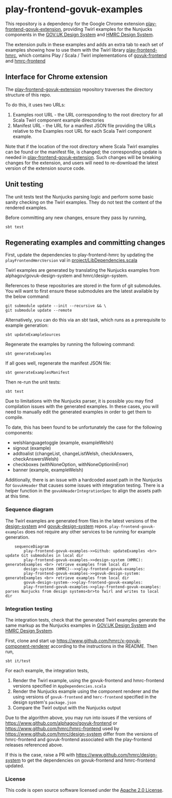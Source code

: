 # play-frontend-govuk-examples

This repository is a dependency for the Google Chrome extension 
[play-frontend-govuk-extension](https://github.com/hmrc/play-frontend-govuk-extension), providing
Twirl examples for the Nunjucks components in the
[GOV.UK Design System](https://design-system.service.gov.uk/components/) and
[HMRC Design System](https://design.tax.service.gov.uk/).

The extension pulls in these examples and adds an extra tab to each set of 
examples showing how to use them with the Twirl library
[play-frontend-hmrc](https://github.com/hmrc/play-frontend-hmrc), which contains Play / Scala / Twirl implementations of
[govuk-frontend](https://github.com/alphagov/govuk-frontend) and [hmrc-frontend](https://github.com/hmrc/hmrc-frontend)

## Interface for Chrome extension

The [play-frontend-govuk-extension](https://github.com/hmrc/play-frontend-govuk-extension) repository traverses 
the directory structure of this repo.

To do this, it uses two URLs:
1) Examples root URL - the URL corresponding to the root directory for all Scala Twirl component example 
directories
2) Manifest URL - the URL for a manifest JSON file providing the URLs relative to the Examples root URL 
for each Scala Twirl component example.

Note that if the location of the root directory where Scala Twirl examples can be found or the manifest file,
 is changed; the corresponding update is needed in [play-frontend-govuk-extension](https://github.com/hmrc/play-frontend-govuk-extension).
Such changes will be breaking changes for the extension, and users will need to re-download the latest 
version of the extension source code.

## Unit testing

The unit tests test the Nunjucks parsing logic and perform some basic sanity checking on the Twirl examples.
They do not test the content of the rendered examples.

Before committing any new changes, ensure they pass by running,

```shell script
sbt test 
```

## Regenerating examples and committing changes

First, update the dependencies to play-frontend-hmrc by updating the `playFrontendHmrcVersion` val in
 [project/LibDependencies.scala](project/LibDependencies.scala)

Twirl examples are generated by translating the Nunjucks examples from alphagov/govuk-design-system and 
hmrc/design-system.

References to these repositories are stored in the form of git submodules.
You will want to first ensure these submodules are the latest available by the below command:

```shell script
git submodule update --init --recursive && \
git submodule update --remote
```

Alternatively, you can do this via an sbt task, which runs as a prerequisite to example generation:

```shell script
sbt updateExampleSources
```

Regenerate the examples by running the following command:

```shell script
sbt generateExamples
```

If all goes well, regenerate the manifest JSON file:

```shell script
sbt generateExamplesManifest
```

Then re-run the unit tests:

```shell script
sbt test
```

Due to limitations with the Nunjucks parser, it is possible you may find compilation issues with the
generated examples. In these cases, you will need to manually edit the generated examples in order to 
get them to compile.

To date, this has been found to be unfortunately the case for the following components:

* welshlanguagetoggle (example, exampleWelsh)
* signout (example)
* addtoalist (changeList, changeListWelsh, checkAnswers, checkAnswersWelsh)  
* checkboxes (withNoneOption, withNoneOptionInError)
* banner (example, exampleWelsh)

Additionally, there is an issue with a hardcoded asset path in the Nunjucks for `GovukHeader` that causes some issues 
with integration testing. There is a helper function in the `govukHeaderIntegrationSpec` to align the assets path at 
this time.

### Sequence diagram

The Twirl examples are generated from files in the latest versions of the [design-system](https://github.com/hmrc/design-system) 
and [govuk-design-system](https://github.com/alphagov/govuk-design-system) repos. `play-frontend-govuk-examples` does not
require any other services to be running for example generation.

```mermaid
    sequenceDiagram
        play-frontend-govuk-examples->>Github: updateExamples <br> update Git submodules in local dir
        play-frontend-govuk-examples->>design-system (HMRC): generateExamples <br> retrieve examples from local dir
        design-system (HMRC)-->>play-frontend-govuk-examples: 
        play-frontend-govuk-examples->>govuk-design-system: generateExamples <br> retrieve examples from local dir
        govuk-design-system-->>play-frontend-govuk-examples: 
        play-frontend-govuk-examples->>play-frontend-govuk-examples: parses Nunjucks from design systems<br>to Twirl and writes to local dir
```

### Integration testing

The integration tests, check that the generated Twirl examples generate the same markup as the Nunjucks 
examples in [GOV.UK Design System](https://design-system.service.gov.uk/components/) and
[HMRC Design System](https://design.tax.service.gov.uk).

First, clone and start up https://www.github.com/hmrc/x-govuk-component-renderer according to 
the instructions in the README. Then run,

```shell script
sbt it/test
```

For each example, the integration tests,

1. Render the Twirl example, using the govuk-frontend and hmrc-frontend versions specified in `AppDependencies.scala`
1. Render the Nunjucks example using the component renderer and the using versions of `govuk-frontend` and `hmrc-frontend` specified 
in the design system's `package.json`
1. Compare the Twirl output with the Nunjucks output

Due to the algorithm above, you may run into issues if the versions of https://www.github.com/alphagov/govuk-frontend or 
https://www.github.com/hmrc/hmrc-frontend used by https://www.github.com/hmrc/design-system differ from the versions 
 of hmrc-frontend and govuk-frontend associated with the play-frontend releases referenced above.
 
If this is the case, raise a PR with https://www.github.com/hmrc/design-system to get the dependencies on
 govuk-frontend and hmrc-frontend updated.

### License

This code is open source software licensed under the [Apache 2.0 License]("http://www.apache.org/licenses/LICENSE-2.0.html").

